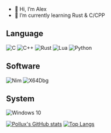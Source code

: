 - 👋 Hi, I’m Alex
- 🌱 I’m currently learning Rust & C/CPP
## Language
![C](https://img.shields.io/badge/C-007ACC?style=flat-square&logo=C&logoColor=ffffff)
![C++](https://img.shields.io/badge/C++-007ACC?style=flat-square&logo=C++&logoColor=ffffff)
![Rust](https://img.shields.io/badge/Rust-007ACC?style=flat-square&logo=Rust&logoColor=ffffff)
![Lua](https://img.shields.io/badge/Lua-007ACC?style=flat-square&logo=Lua&logoColor=ffffff)
![Python](https://img.shields.io/badge/Python-007ACC?style=flat-square&logo=Python&logoColor=ffffff)
## Software
![Nim](https://img.shields.io/badge/Nim-007ACC?style=flat-square&logo=Nim&logoColor=ffffff)
![X64Dbg](https://img.shields.io/badge/X64Dbg-007ACC?style=flat-square&logo=X64Dbg&logoColor=ffffff)
## System
![Windows 10](https://img.shields.io/badge/Windows-10-2376bc?style=flat-square&logo=windows&logoColor=ffffff)

[![Pollux's GitHub stats](https://github-readme-stats.vercel.app/api?username=Pollux-0x86)](https://github.com/anuraghazra/github-readme-stats)
[![Top Langs](https://github-readme-stats.vercel.app/api/top-langs/?username=Pollux-0x86)](https://github.com/anuraghazra/github-readme-stats)
